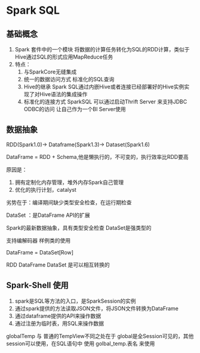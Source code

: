 # Spark SQL

## 基础概念

1. Spark 套件中的一个模块 将数据的计算任务转化为SQL的RDD计算，类似于Hive通过SQL的形式应用MapReduce任务
2. 特点：
   1. 与SparkCore无缝集成 
   2. 统一的数据访问方式 标准化的SQL查询
   3. Hive的继承 Spark SQL通过内嵌Hive或者连接已经部署好的Hive实例实现了对Hive语法的集成操作
   4. 标准化的连接方式 SparkSQL 可以通过启动Thrift Server 来支持JDBC ODBC的访问 让自己作为一个BI Server使用

## 数据抽象

RDD(Spark1.0)-> Dataframe(Spark1.3)-> Dataset(Spark1.6)



DataFrame = RDD + Schema,他是懒执行的，不可变的，执行效率比RDD要高

原因是：

1. 拥有定制化内存管理，堆外内存Spark自己管理
2. 优化的执行计划，catalyst

劣势在于：编译期间缺少类型安全检查，在运行期检查



DataSet ：是DataFrame API的扩展

Spark的最新数据抽象，具有类型安全检查 DataSet是强类型的

支持编解码器 样例类的使用

DataFrame = DataSet[Row]

RDD DataFrame DataSet 是可以相互转换的

## Spark-Shell 使用

1. spark是SQL等方法的入口，是SparkSession的实例
2. 通过spark提供的方法读取JSON文件，将JSON文件转换为DataFrame
3. 通过dataframe提供的API来操作数据
4. 通过注册为临时表，用SQL来操作数据

globalTemp 与 普通的TempView不同之处在于 global是全Session可见的，其他session可以使用，在SQL语句中 使用 golbal_temp.表名 来使用



